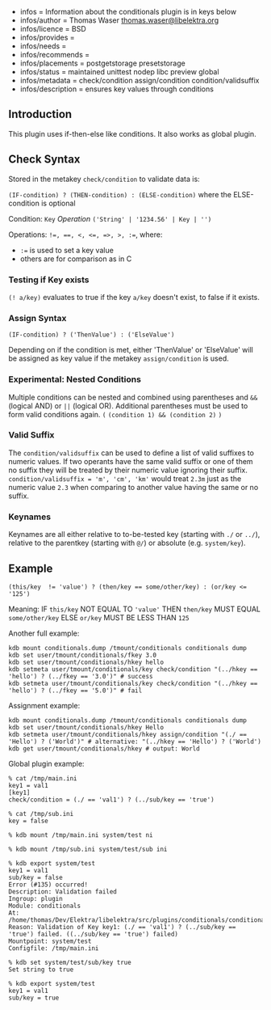 - infos = Information about the conditionals plugin is in keys below
- infos/author = Thomas Waser <thomas.waser@libelektra.org>
- infos/licence = BSD
- infos/provides =
- infos/needs =
- infos/recommends =
- infos/placements = postgetstorage presetstorage
- infos/status = maintained unittest nodep libc preview global
- infos/metadata = check/condition assign/condition condition/validsuffix
- infos/description = ensures key values through conditions

## Introduction ##

This plugin uses if-then-else like conditions. It also works as global plugin.

## Check Syntax ##

Stored in the metakey `check/condition` to validate data is:

`(IF-condition) ? (THEN-condition) : (ELSE-condition)` where the ELSE-condition is optional

Condition:  `Key` *Operation* `('String' | '1234.56' | Key | '')`

Operations: `!=, ==, <, <=, =>, >, :=`, where:

- `:=` is used to set a key value
- others are for comparison as in C

### Testing if Key exists ###

`(! a/key)` evaluates to true if the key `a/key` doesn't exist, to false if it exists.

### Assign Syntax ###

    (IF-condition) ? ('ThenValue') : ('ElseValue')

Depending on if the condition is met, either 'ThenValue' or 'ElseValue' will be assigned as key value if the metakey `assign/condition` is used.

### Experimental: Nested Conditions ###

Multiple conditions can be nested and combined using parentheses and `&&` (logical AND) or `||` (logical OR). Additional parentheses must be used to form valid conditions again. `(` `(condition 1) && (condition 2)` `)`

### Valid Suffix ###

The `condition/validsuffix` can be used to define a list of valid suffixes to numeric values. If two operants have the same valid suffix or one of them no suffix they will be treated by their numeric value ignoring their suffix.
`condition/validsuffix = 'm', 'cm', 'km'` would treat `2.3m` just as the numeric value `2.3` when comparing to another value having the same or no suffix.

### Keynames ###

Keynames are all either relative to to-be-tested key (starting with `./` or `../`), relative to the parentkey (starting with `@/`) or absolute (e.g. `system/key`).

## Example ##

    (this/key  != 'value') ? (then/key == some/other/key) : (or/key <= '125')

Meaning: IF `this/key` NOT EQUAL TO `'value'` THEN `then/key` MUST EQUAL `some/other/key` ELSE `or/key` MUST BE LESS THAN `125`


Another full example:

    kdb mount conditionals.dump /tmount/conditionals conditionals dump
    kdb set user/tmount/conditionals/fkey 3.0
    kdb set user/tmount/conditionals/hkey hello
    kdb setmeta user/tmount/conditionals/key check/condition "(../hkey == 'hello') ? (../fkey == '3.0')" # success
    kdb setmeta user/tmount/conditionals/key check/condition "(../hkey == 'hello') ? (../fkey == '5.0')" # fail

Assignment example:

    kdb mount conditionals.dump /tmount/conditionals conditionals dump
    kdb set user/tmount/conditionals/hkey Hello
    kdb setmeta user/tmount/conditionals/hkey assign/condition "(./ == 'Hello') ? ('World')" # alternative: "(../hkey == 'Hello') ? ('World')
    kdb get user/tmount/conditionals/hkey # output: World

Global plugin example:

    % cat /tmp/main.ini
    key1 = val1
    [key1]
    check/condition = (./ == 'val1') ? (../sub/key == 'true')

    % cat /tmp/sub.ini
    key = false

    % kdb mount /tmp/main.ini system/test ni

    % kdb mount /tmp/sub.ini system/test/sub ini

    % kdb export system/test
    key1 = val1
    sub/key = false
    Error (#135) occurred!
    Description: Validation failed
    Ingroup: plugin
    Module: conditionals
    At: /home/thomas/Dev/Elektra/libelektra/src/plugins/conditionals/conditionals.c:696
    Reason: Validation of Key key1: (./ == 'val1') ? (../sub/key == 'true') failed. ((../sub/key == 'true') failed)
    Mountpoint: system/test
    Configfile: /tmp/main.ini

    % kdb set system/test/sub/key true
    Set string to true

    % kdb export system/test
    key1 = val1
    sub/key = true

